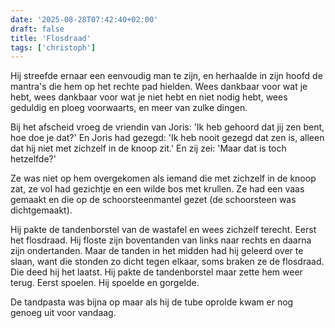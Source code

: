 ```yaml
---
date: '2025-08-28T07:42:40+02:00'
draft: false
title: 'Flosdraad'
tags: ['christoph']
---
```


Hij streefde ernaar een eenvoudig man te zijn, en herhaalde in zijn hoofd de mantra's die hem op het rechte pad hielden. Wees dankbaar voor wat je hebt, wees dankbaar voor wat je niet hebt en niet nodig hebt, wees geduldig en ploeg voorwaarts, en meer van zulke dingen.

Bij het afscheid vroeg de vriendin van Joris: 'Ik heb gehoord dat jij zen bent, hoe doe je dat?' En Joris had gezegd: 'Ik heb nooit gezegd dat zen is, alleen dat hij niet met zichzelf in de knoop zit.' En zij zei: 'Maar dat is toch hetzelfde?'

Ze was niet op hem overgekomen als iemand die met zichzelf in de knoop zat, ze vol had gezichtje en een wilde bos met krullen. Ze had een vaas gemaakt en die op de schoorsteenmantel gezet (de schoorsteen was dichtgemaakt).

Hij pakte de tandenborstel van de wastafel en wees zichzelf terecht. Eerst het flosdraad. Hij floste zijn boventanden van links naar rechts en daarna zijn ondertanden. Maar de tanden in het midden had hij geleerd over te slaan, want die stonden zo dicht tegen elkaar, soms braken ze de flosdraad. Die deed hij het laatst. Hij pakte de tandenborstel maar zette hem weer terug. Eerst spoelen. Hij spoelde en gorgelde. 

De tandpasta was bijna op maar als hij de tube oprolde kwam er nog genoeg uit voor vandaag.
